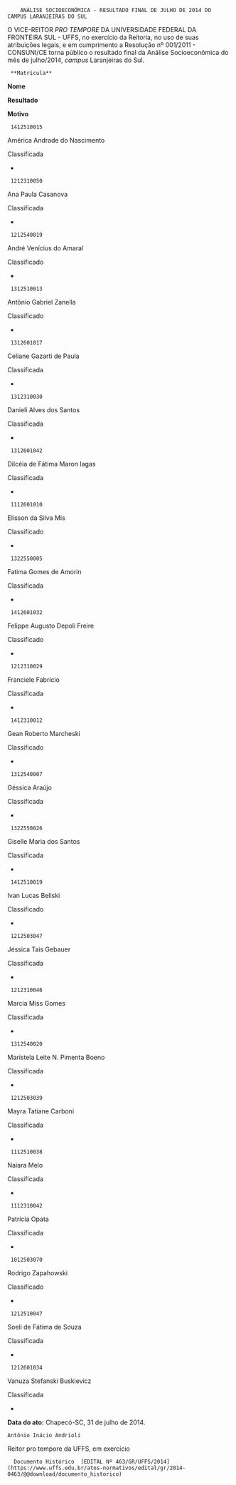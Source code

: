         ANÁLISE SOCIOECONÔMICA - RESULTADO FINAL DE JULHO DE 2014 DO CAMPUS LARANJEIRAS DO SUL  

O VICE-REITOR *PRO TEMPORE* DA UNIVERSIDADE FEDERAL DA FRONTEIRA SUL - UFFS, no exercício da Reitoria, no uso de suas atribuições legais, e em cumprimento a Resolução nº 001/2011 - CONSUNI/CE torna público o resultado final da Análise Socioeconômica do mês de julho/2014, *campus* Laranjeiras do Sul.

     **Matrícula** 

   **Nome**

   **Resultado**

   **Motivo**

     1412510015

   América Andrade do Nascimento

   Classificada

   -

     1212310050

   Ana Paula Casanova

   Classificada

   -

     1212540019

   André Venícius do Amaral

   Classificado

   -

     1312510013

   Antônio Gabriel Zanella

   Classificado

   -

     1312601017

   Celiane Gazarti de Paula

   Classificada

   -

     1312310030

   Danieli Alves dos Santos

   Classificada

   -

     1312601042

   Dilcéia de Fátima Maron Iagas

   Classificada

   -

     1112601010

   Elisson da Silva Mis

   Classificado

   -

     1322550005

   Fatima Gomes de Amorin

   Classificada

   -

     1412601032

   Felippe Augusto Depoli Freire

   Classificado

   -

     1212310029

   Franciele Fabrício

   Classificada

   -

     1412310012

   Gean Roberto Marcheski

   Classificado

   -

     1312540007

   Géssica Araújo

   Classificada

   -

     1322550026

   Giselle Maria dos Santos

   Classificada

   -

     1412510019

   Ivan Lucas Beliski

   Classificado

   -

     1212503047

   Jéssica Tais Gebauer

   Classificada

   -

     1212310046

   Marcia Miss Gomes

   Classificada

   -

     1312540020

   Maristela Leite N. Pimenta Boeno

   Classificada

   -

     1212503039

   Mayra Tatiane Carboni

   Classificada

   -

     1112510038

   Naiara Melo

   Classificada

   -

     1112310042

   Patrícia Opata

   Classificada

   -

     1012503070

   Rodrigo Zapahowski

   Classificado

   -

     1212510047

   Soeli de Fátima de Souza

   Classificada

   -

     1212601034

   Vanuza Stefanski Buskievicz

   Classificada

   -

      

   **Data do ato:** Chapecó-SC, 31 de julho de 2014.   
 

    Antônio Inácio Andrioli   
 Reitor pro tempore da UFFS, em exercício 

      Documento Histórico  [EDITAL Nº 463/GR/UFFS/2014](https://www.uffs.edu.br/atos-normativos/edital/gr/2014-0463/@@download/documento_historico)     
      